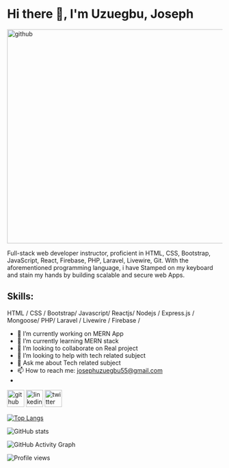 # Hi there 👋, I'm Uzuegbu, Joseph

[<img src='https://github.com/josephDev123/josephDev123/blob/main/thisisengineering-raeng-uyfohHiTxho-unsplash.jpg' alt='github' height='500' width='1000'>](https://github.com/josephDev123)

Full-stack web developer instructor, proficient in HTML, CSS, Bootstrap, JavaScript, React, Firebase, PHP, Laravel, Livewire, Git. With the aforementioned programming language, i have Stamped on my keyboard and stain my hands by building scalable and secure web Apps.

## Skills:
HTML / CSS / Bootstrap/ Javascript/ Reactjs/ Nodejs / Express.js / Mongoose/ PHP/ Laravel / Livewire / Firebase /

- 🔭 I’m currently working on MERN App
- 🌱 I’m currently learning MERN stack 
- 👯 I’m looking to collaborate on Real project 
- 🤔 I’m looking to help with tech related subject 
- 💬 Ask me about Tech related subject 
- 📫 How to reach me: josephuzuegbu55@gmail.com
-  


[<img src='https://cdn.jsdelivr.net/npm/simple-icons@3.0.1/icons/github.svg' alt='github' height='40'>](https://github.com/josephDev123)  [<img src='https://cdn.jsdelivr.net/npm/simple-icons@3.0.1/icons/linkedin.svg' alt='linkedin' height='40'>](https://www.linkedin.com/in/https://www.linkedin.com/in/joseph-uzuegbu//)  [<img src='https://cdn.jsdelivr.net/npm/simple-icons@3.0.1/icons/twitter.svg' alt='twitter' height='40'>](https://twitter.com/@JosephUzuegbu)  

[![Top Langs](https://github-readme-stats.vercel.app/api/top-langs/?username=josephDev123)](https://github.com/anuraghazra/github-readme-stats)

![GitHub stats](https://github-readme-stats.vercel.app/api?username=josephDev123&show_icons=true)  

![GitHub Activity Graph](https://activity-graph.herokuapp.com/graph?username=josephDev123)  

![Profile views](https://gpvc.arturio.dev/josephDev123)  
